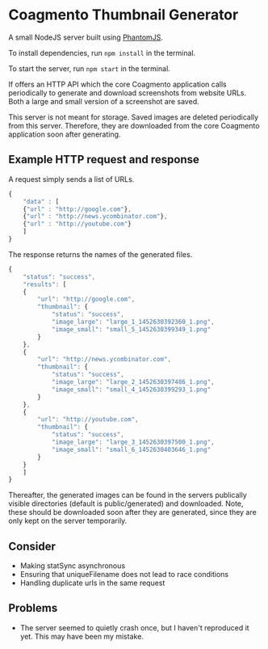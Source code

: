 # Coagmento Thumbnail Generator #
A small NodeJS server built using [PhantomJS](http://phantomjs.org/).

To install dependencies, run `npm install` in the terminal.

To start the server, run `npm start` in the terminal.

If offers an HTTP API which the core Coagmento application calls periodically to generate and
download screenshots from website URLs. Both a large and small version of a screenshot are saved.

This server is not meant for storage. Saved images are deleted periodically from this server. 
Therefore, they are downloaded from the core Coagmento application soon after generating.

## Example HTTP request and response ##
A request simply sends a list of URLs.
```javascript
{
	"data" : [
	{"url" : "http://google.com"},
	{"url" : "http://news.ycombinator.com"},
	{"url" : "http://youtube.com"}
	]
}
```

The response returns the names of the generated files.
```javascript
{
	"status": "success",
	"results": [
	{
		"url": "http://google.com",
		"thumbnail": {
			"status": "success",
			"image_large": "large_1_1452630392360_1.png",
			"image_small": "small_5_1452630399349_1.png"
		}
	},
	{
		"url": "http://news.ycombinator.com",
		"thumbnail": {
			"status": "success",
			"image_large": "large_2_1452630397486_1.png",
			"image_small": "small_4_1452630399293_1.png"
		}
	},
	{
		"url": "http://youtube.com",
		"thumbnail": {
			"status": "success",
			"image_large": "large_3_1452630397500_1.png",
			"image_small": "small_6_1452630403646_1.png"
		}
	}
	]
}
```

Thereafter, the generated images can be found in the servers publically visible directories
(default is public/generated) and downloaded. Note, these should be downloaded soon after
they are generated, since they are only kept on the server temporarily.

## Consider ##
- Making statSync asynchronous
- Ensuring that uniqueFilename does not lead to race conditions
- Handling duplicate urls in the same request

## Problems ##
- The server seemed to quietly crash once, but I haven't reproduced it yet. 
This may have been my mistake.
